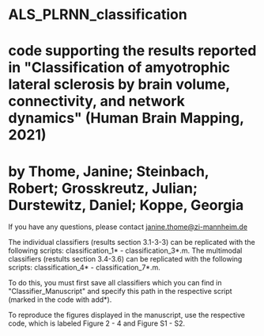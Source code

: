 # ALS_PLRNN_classification
# code supporting the results reported in "Classification of amyotrophic lateral sclerosis by brain volume, connectivity, and network dynamics" (Human Brain Mapping, 2021)
# by Thome, Janine; Steinbach, Robert; Grosskreutz, Julian; Durstewitz, Daniel; Koppe, Georgia

If you have any questions, please contact janine.thome@zi-mannheim.de

The individual classifiers (results section 3.1-3-3) can be replicated with the following scripts: classification_1* - classification_3*.m.
The multimodal classifiers (restults section 3.4-3.6) can be replicated with the following scripts: classification_4* - classification_7*.m.

To do this, you must first save all classifiers which you can find in "Classifier_Manuscript" and specify this path in the respective script (marked in the code with add*).

To reproduce the figures displayed in the manuscript, use the respective code, which is labeled Figure 2 - 4 and Figure S1 - S2.
